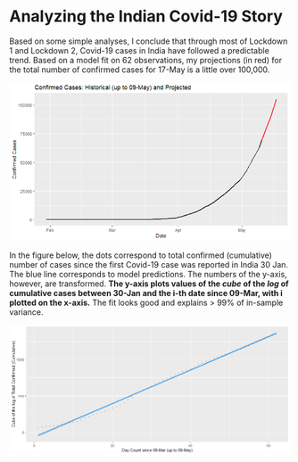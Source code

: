 # Analyzing the Indian Covid-19 Story

Based on some simple analyses, I conclude that through most of Lockdown 1 and Lockdown 2, Covid-19 cases in India have followed a predictable trend. Based on a model fit on 62 observations, my projections (in red) for the total number of confirmed cases for 17-May is a little over 100,000. 

![Figure 1: Anticipated Trends between 10-May and 17-May based on Historical Trends](output/plots/plot_01.png)

In the figure below, the dots correspond to total confirmed (cumulative) number of cases since the first Covid-19 case was reported in India 30 Jan. The blue line corresponds to model predictions. The numbers of the y-axis, however, are transformed.  **The y-axis plots values of the *cube* of the *log* of cumulative cases between 30-Jan and the i-th date since 09-Mar, with i plotted on the x-axis.**
The fit looks good and explains > 99% of in-sample variance.

![Figure 2: Goodness-of-Fit](output/plots/plot_02.png)
